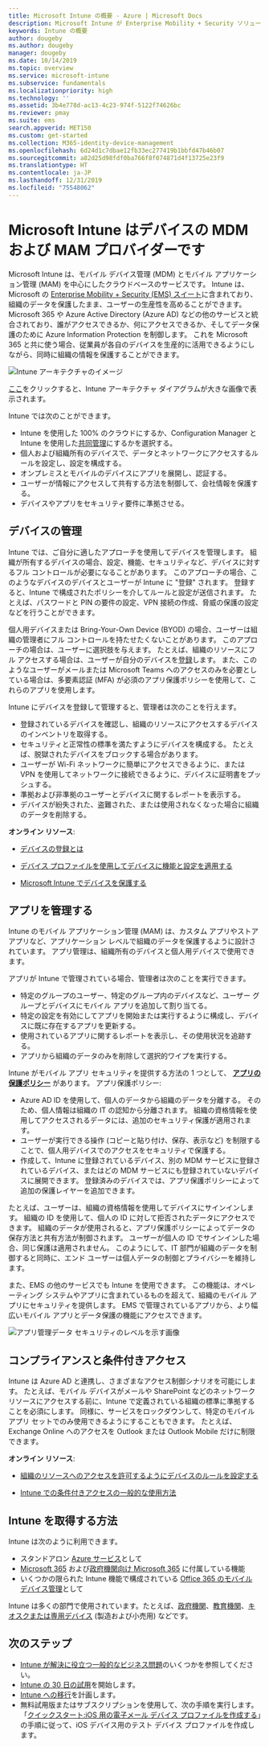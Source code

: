 ```yaml
---
title: Microsoft Intune の概要 - Azure | Microsoft Docs
description: Microsoft Intune が Enterprise Mobility + Security ソリューションのモバイル デバイス管理 (MDM) とモバイル アプリ管理 (MAM) コンポーネントとしてどのように機能するか、およびそれが会社のデータを保護するしくみについて説明します。
keywords: Intune の概要
author: dougeby
ms.author: dougeby
manager: dougeby
ms.date: 10/14/2019
ms.topic: overview
ms.service: microsoft-intune
ms.subservice: fundamentals
ms.localizationpriority: high
ms.technology: ''
ms.assetid: 3b4e778d-ac13-4c23-974f-5122f74626bc
ms.reviewer: pmay
ms.suite: ems
search.appverid: MET150
ms.custom: get-started
ms.collection: M365-identity-device-management
ms.openlocfilehash: 6d24d1c7dbae12fb33ec277419b1bbfd47b46b07
ms.sourcegitcommit: a82d25d98fdf0ba766f8f074871d4f13725e23f9
ms.translationtype: HT
ms.contentlocale: ja-JP
ms.lasthandoff: 12/31/2019
ms.locfileid: "75548062"
---
```

# <a name="microsoft-intune-is-an-mdm-and-mam-provider-for-your-devices"></a>Microsoft Intune はデバイスの MDM および MAM プロバイダーです

Microsoft Intune は、モバイル デバイス管理 (MDM) とモバイル アプリケーション管理 (MAM) を中心にしたクラウドベースのサービスです。 Intune は、Microsoft の [Enterprise Mobility + Security (EMS) スイート](https://www.microsoft.com/microsoft-365/enterprise-mobility-security)に含まれており、組織のデータを保護したまま、ユーザーの生産性を高めることができます。 Microsoft 365 や Azure Active Directory (Azure AD) などの他のサービスと統合されており、誰がアクセスできるか、何にアクセスできるか、そしてデータ保護のために Azure Information Protection を制御します。 これを Microsoft 365 と共に使う場合、従業員が各自のデバイスを生産的に活用できるようにしながら、同時に組織の情報を保護することができます。

![Intune アーキテクチャのイメージ](./media/what-is-intune/intunearch_sm.png)

[ここ](./media/what-is-intune/intunearchitecture.svg)をクリックすると、Intune アーキテクチャ ダイアグラムが大きな画像で表示されます。

Intune では次のことができます。

- Intune を使用した 100% のクラウドにするか、Configuration Manager と Intune を使用した[共同管理](https://docs.microsoft.com/configmgr/comanage/overview)にするかを選択する。
- 個人および組織所有のデバイスで、データとネットワークにアクセスするルールを設定し、設定を構成する。
- オンプレミスとモバイルのデバイスにアプリを展開し、認証する。
- ユーザーが情報にアクセスして共有する方法を制御して、会社情報を保護する。
- デバイスやアプリをセキュリティ要件に準拠させる。

## <a name="manage-devices"></a>デバイスの管理

Intune では、ご自分に適したアプローチを使用してデバイスを管理します。 組織が所有するデバイスの場合、設定、機能、セキュリティなど、デバイスに対するフル コントロールが必要になることがあります。 このアプローチの場合、このようなデバイスのデバイスとユーザーが Intune に "登録" されます。 登録すると、Intune で構成されたポリシーを介してルールと設定が送信されます。 たとえば、パスワードと PIN の要件の設定、VPN 接続の作成、脅威の保護の設定などを行うことができます。

個人用デバイスまたは Bring-Your-Own Device (BYOD) の場合、ユーザーは組織の管理者にフル コントロールを持たせたくないことがあります。 このアプローチの場合は、ユーザーに選択肢を与えます。 たとえば、組織のリソースにフル アクセスする場合は、ユーザーが自分のデバイスを[登録](../enrollment/device-enrollment.md)します。 また、このようなユーザーがメールまたは Microsoft Teams へのアクセスのみを必要としている場合は、多要素認証 (MFA) が必須のアプリ保護ポリシーを使用して、これらのアプリを使用します。

Intune にデバイスを登録して管理すると、管理者は次のことを行えます。

- 登録されているデバイスを確認し、組織のリソースにアクセスするデバイスのインベントリを取得する。
- セキュリティと正常性の標準を満たすようにデバイスを構成する。 たとえば、脱獄されたデバイスをブロックする場合があります。
- ユーザーが Wi-Fi ネットワークに簡単にアクセスできるように、または VPN を使用してネットワークに接続できるように、デバイスに証明書をプッシュする。
- 準拠および非準拠のユーザーとデバイスに関するレポートを表示する。
- デバイスが紛失された、盗難された、または使用されなくなった場合に組織のデータを削除する。

**オンライン リソース**:

- [デバイスの登録とは](../enrollment/device-enrollment.md)

- [デバイス プロファイルを使用してデバイスに機能と設定を適用する](../configuration/device-profiles.md)

- [Microsoft Intune でデバイスを保護する](../protect/device-protect.md)

## <a name="manage-apps"></a>アプリを管理する

Intune のモバイル アプリケーション管理 (MAM) は、カスタム アプリやストア アプリなど、アプリケーション レベルで組織のデータを保護するように設計されています。 アプリ管理は、組織所有のデバイスと個人用デバイスで使用できます。

アプリが Intune で管理されている場合、管理者は次のことを実行できます。

- 特定のグループのユーザー、特定のグループ内のデバイスなど、ユーザー グループとデバイスにモバイル アプリを追加して割り当てる。
- 特定の設定を有効にしてアプリを開始または実行するように構成し、デバイスに既に存在するアプリを更新する。
- 使用されているアプリに関するレポートを表示し、その使用状況を追跡する。
- アプリから組織のデータのみを削除して選択的ワイプを実行する。

Intune がモバイル アプリ セキュリティを提供する方法の 1 つとして、 **[アプリの保護ポリシー](../apps/app-protection-policy.md)** があります。 アプリ保護ポリシー:

- Azure AD ID を使用して、個人のデータから組織のデータを分離する。 そのため、個人情報は組織の IT の認知から分離されます。 組織の資格情報を使用してアクセスされるデータには、追加のセキュリティ保護が適用されます。
- ユーザーが実行できる操作 (コピーと貼り付け、保存、表示など) を制限することで、個人用デバイスでのアクセスをセキュリティで保護する。
- 作成して、Intune に登録されているデバイス、別の MDM サービスに登録されているデバイス、またはどの MDM サービスにも登録されていないデバイスに展開できます。 登録済みのデバイスでは、アプリ保護ポリシーによって追加の保護レイヤーを追加できます。

たとえば、ユーザーは、組織の資格情報を使用してデバイスにサインインします。 組織の ID を使用して、個人の ID に対して拒否されたデータにアクセスできます。 組織のデータが使用されると、アプリ保護ポリシーによってデータの保存方法と共有方法が制御されます。 ユーザーが個人の ID でサインインした場合、同じ保護は適用されません。 このようにして、IT 部門が組織のデータを制御すると同時に、エンド ユーザーは個人データの制御とプライバシーを維持します。

また、EMS の他のサービスでも Intune を使用できます。 この機能は、オペレーティング システムやアプリに含まれているものを超えて、組織のモバイル アプリにセキュリティを提供します。 EMS で管理されているアプリから、より幅広いモバイル アプリとデータ保護の機能にアクセスできます。

![アプリ管理データ セキュリティのレベルを示す画像](./media/what-is-intune/managing-mobile-apps.png)

## <a name="compliance-and-conditional-access"></a>コンプライアンスと条件付きアクセス

Intune は Azure AD と連携し、さまざまなアクセス制御シナリオを可能にします。 たとえば、モバイル デバイスがメールや SharePoint などのネットワーク リソースにアクセスする前に、Intune で定義されている組織の標準に準拠することを必須にします。 同様に、サービスをロックダウンして、特定のモバイル アプリ セットでのみ使用できるようにすることもできます。 たとえば、Exchange Online へのアクセスを Outlook または Outlook Mobile だけに制限できます。

**オンライン リソース**:

- [組織のリソースへのアクセスを許可するようにデバイスのルールを設定する](../protect/device-compliance-get-started.md)

- [Intune での条件付きアクセスの一般的な使用方法](../protect/conditional-access-intune-common-ways-use.md)

## <a name="how-to-get-intune"></a>Intune を取得する方法

Intune は次のように利用できます。

- スタンドアロン [Azure サービス](https://go.microsoft.com/fwlink/?linkid=2090973)として
- [Microsoft 365](https://www.microsoft.com/microsoft-365/enterprise-mobility-security/microsoft-intune) および[政府機関向け Microsoft 365](https://www.microsoft.com/microsoft-365/government) に付属している機能
- いくつかの限られた Intune 機能で構成されている [Office 365 のモバイル デバイス管理](https://support.office.com/article/choose-between-mdm-for-office-365-and-microsoft-intune-c93d9ab9-efb2-4349-9b93-30c30562ee22)として

Intune は多くの部門で使用されています。たとえば、[政府機関](https://docs.microsoft.com/enterprise-mobility-security/solutions/ems-govt-service-description)、[教育機関](https://www.microsoft.com/en-us/education/intune)、[キオスクまたは専用デバイス](../configuration/kiosk-settings.md) (製造および小売用) などです。

## <a name="next-steps"></a>次のステップ

- [Intune が解決に役立つ一般的なビジネス問題](https://docs.microsoft.com/intune/common-scenarios)のいくつかを参照してください。
- [Intune の 30 日の試用](free-trial-sign-up.md)を開始します。
- [Intune への移行](migration-guide.md)を計画します。
- 無料試用版またはサブスクリプションを使用して、次の手順を実行します。「[クイックスタート:iOS 用の電子メール デバイス プロファイルを作成する](../configuration/quickstart-email-profile.md)」の手順に従って、iOS デバイス用のテスト デバイス プロファイルを作成します。
